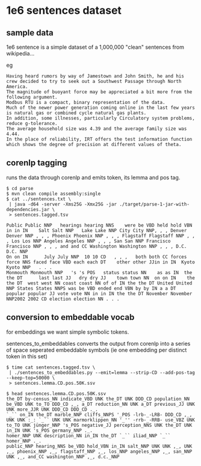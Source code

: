 # 1e6 sentences dataset

## sample data

1e6 sentence is a simple dataset of a 1,000,000 "clean" sentences from wikipedia...

eg

```
Having heard rumors by way of Jamestown and John Smith, he and his crew decided to try to seek out a Southwest Passage through North America.
The magnitude of buoyant force may be appreciated a bit more from the following argument.
Modbus RTU is a compact, binary representation of the data.
Much of the newer power generation coming online in the last few years is natural gas or combined cycle natural gas plants.
In addition, some illnesses, particularly Circulatory system problems, reduce g-tolerance.
The average household size was 4.39 and the average family size was 4.44.
In the place of reliability, IRT offers the test information function which shows the degree of precision at different values of theta.
```

## corenlp tagging

runs the data through corenlp and emits token, its lemma and pos tag.

```
$ cd parse
$ mvn clean compile assembly:single
$ cat ../sentences.txt \
 | java -d64 -server -Xms25G -Xmx25G -jar ./target/parse-1-jar-with-dependencies.jar \
 > sentences.tagged.tsv
```

```
Public Public NNP	hearings hearing NNS	were be VBD	held hold VBN	in in IN	Salt Salt NNP	Lake Lake NNP City City NNP, , , Denver Denver NNP , , , Phoenix Phoenix NNP , , , Flagstaff Flagstaff NNP , , , Los Los NNP Angeles Angeles NNP , , , San San NNP Francisco Francisco NNP , , , and and CC Washington Washington NNP , , , D.C. D.C. NNP
On on IN      July July NNP	 10 10 CD	, , ,	both both CC forces force NNS faced face VBD each each DT    other other JJin in IN  Kyoto Kyoto NNP   . . .
Monmouth Monmouth NNP	's 's POS   status status NN	as as IN  the the DT	  last last JJ	 dry dry JJ    town town NN	 on on IN    the the DT	 west west NN coast coast NN of of IN the the DT United United NNP States States NNPS was be VBD ended end VBN by by IN a a DT popular popular JJ vote vote NN in in IN the the DT November November NNP2002 2002 CD election election NN . . .
```

## conversion to embeddable vocab

for embeddings we want simple symbolic tokens.

sentences_to_embeddables converts the output from corenlp into a series of space seperated embeddable symbols (ie one embedding per distinct token in this set)

```
$ time cat sentences.tagged.tsv \
 | ./sentences_to_embeddables.py --emit=lemma --strip-CD --add-pos-tag --keep-top=50000 \
 > sentences.lemma.CD.pos.50K.ssv
```

```
$ head sentences.lemma.CD.pos.50K.ssv
the_DT by-census_NN indicate_VBD UNK the_DT UNK DDD_CD population_NN be_VBD UNK to_TO DDD_CD ,_, a_DT reduction_NN UNK a_DT previous_JJ UNK UNK more_JJR UNK DDD_CD DDD_CD ._.
`_`` on_IN the_DT marble_NNP cliffs_NNPS '_POS -lrb-_-LRB- DDD_CD ,_, UNK UNK :_: `_`` UNK UNK marmorklippen_NN '_'' -rrb-_-RRB- use_VBZ UNK to_TO UNK jünger_NNP 's_POS negative_JJ perception_NNS UNK the_DT UNK in_IN UNK 's_POS germany_NNP ._.
homer_NNP UNK description_NN in_IN the_DT `_`` iliad_NNP `_`` homer_NNP ._.
public_NNP hearing_NNS be_VBD hold_VBN in_IN salt_NNP UNK UNK ,_, UNK ,_, phoenix_NNP ,_, flagstaff_NNP ,_, los_NNP angeles_NNP ,_, san_NNP UNK ,_, and_CC washington_NNP ,_, d.c._NNP
```

